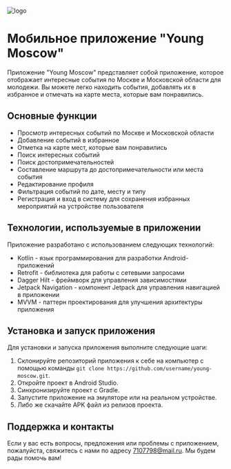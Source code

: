 ![logo](https://user-images.githubusercontent.com/101000051/226495109-e38e7a22-d353-4f23-8f53-a249a2af7272.png)

<h1>Мобильное приложение "Young Moscow"</h1>


<p>Приложение "Young Moscow" представляет собой приложение, которое отображает интересные события по Москве и Московской области для молодежи. Вы можете легко находить события, добавлять их в избранное и отмечать на карте места, которые вам понравились.</p>

<h2>Основные функции</h2>
<ul><li>Просмотр интересных событий по Москве и Московской области</li><li>Добавление событий в избранное</li><li>Отметка на карте мест, которые вам понравились</li><li>Поиск интересных событий</li><li>Поиск достопримечательностей</li><li>Составление маршрута до достопримечательности или места события</li><li>Редактирование профиля</li><li>Фильтрация событий по дате, месту и типу</li><li>Регистрация и вход в систему для сохранения избранных мероприятий на устройстве пользователя</li></ul>

<h2>Технологии, используемые в приложении</h2>
<p>Приложение разработано с использованием следующих технологий:</p>
<ul><li>Kotlin - язык программирования для разработки Android-приложений</li><li>Retrofit - библиотека для работы с сетевыми запросами</li><li>Dagger Hilt - фреймворк для управления зависимостями</li><li>Jetpack Navigation - компонент Jetpack для управления навигацией в приложении</li><li>MVVM - паттерн проектирования для улучшения архитектуры приложения</li></ul>

<h2>Установка и запуск приложения</h2>
<p>Для установки и запуска приложения выполните следующие шаги:</p>
<ol><li>Склонируйте репозиторий приложения к себе на компьютер с помощью команды <code>git clone https://github.com/username/young-moscow.git</code>.</li><li>Откройте проект в Android Studio.</li><li>Синхронизируйте проект с Gradle.</li><li>Запустите приложение на эмуляторе или на реальном устройстве.</li><li>Либо же скачайте APK файл из релизов проекта.</li></ol>

<h2>Поддержка и контакты</h2>
<p>Если у вас есть вопросы, предложения или проблемы с приложением, пожалуйста, свяжитесь с нами по адресу <a href="mailto:7107798@mail.ru" target="_new">7107798@mail.ru</a>. Мы будем рады помочь вам!</p>
